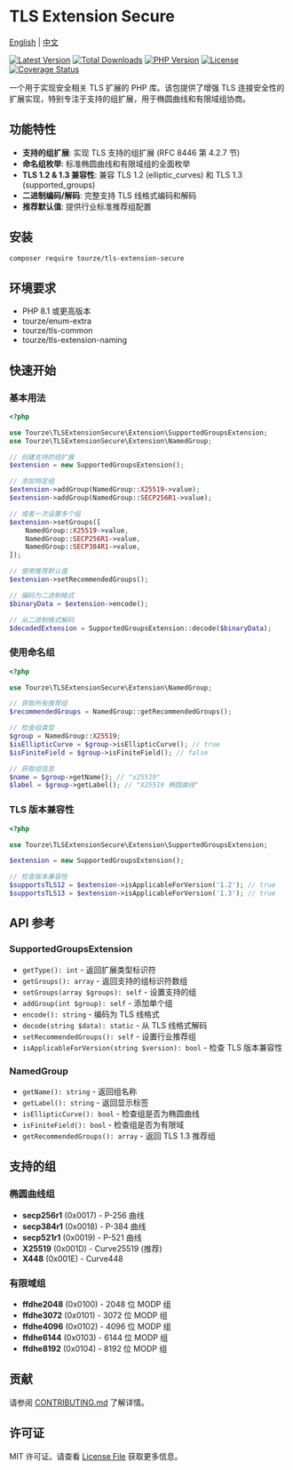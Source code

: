 # TLS Extension Secure

[English](README.md) | [中文](README.zh-CN.md)

[![Latest Version](https://img.shields.io/packagist/v/tourze/tls-extension-secure.svg?style=flat-square)](https://packagist.org/packages/tourze/tls-extension-secure)
[![Total Downloads](https://img.shields.io/packagist/dt/tourze/tls-extension-secure.svg?style=flat-square)](https://packagist.org/packages/tourze/tls-extension-secure)
[![PHP Version](https://img.shields.io/packagist/php-v/tourze/tls-extension-secure.svg?style=flat-square)](https://packagist.org/packages/tourze/tls-extension-secure)
[![License](https://img.shields.io/packagist/l/tourze/tls-extension-secure.svg?style=flat-square)](https://packagist.org/packages/tourze/tls-extension-secure)
[![Coverage Status](https://img.shields.io/codecov/c/github/tourze/php-monorepo.svg?style=flat-square)](https://codecov.io/gh/tourze/php-monorepo)

一个用于实现安全相关 TLS 扩展的 PHP 库。该包提供了增强 TLS 连接安全性的扩展实现，特别专注于支持的组扩展，用于椭圆曲线和有限域组协商。

## 功能特性

- **支持的组扩展**: 实现 TLS 支持的组扩展 (RFC 8446 第 4.2.7 节)
- **命名组枚举**: 标准椭圆曲线和有限域组的全面枚举
- **TLS 1.2 & 1.3 兼容性**: 兼容 TLS 1.2 (elliptic_curves) 和 TLS 1.3 (supported_groups)
- **二进制编码/解码**: 完整支持 TLS 线格式编码和解码
- **推荐默认值**: 提供行业标准推荐组配置

## 安装

```bash
composer require tourze/tls-extension-secure
```

## 环境要求

- PHP 8.1 或更高版本
- tourze/enum-extra
- tourze/tls-common
- tourze/tls-extension-naming

## 快速开始

### 基本用法

```php
<?php

use Tourze\TLSExtensionSecure\Extension\SupportedGroupsExtension;
use Tourze\TLSExtensionSecure\Extension\NamedGroup;

// 创建支持的组扩展
$extension = new SupportedGroupsExtension();

// 添加特定组
$extension->addGroup(NamedGroup::X25519->value);
$extension->addGroup(NamedGroup::SECP256R1->value);

// 或者一次设置多个组
$extension->setGroups([
    NamedGroup::X25519->value,
    NamedGroup::SECP256R1->value,
    NamedGroup::SECP384R1->value,
]);

// 使用推荐默认值
$extension->setRecommendedGroups();

// 编码为二进制格式
$binaryData = $extension->encode();

// 从二进制格式解码
$decodedExtension = SupportedGroupsExtension::decode($binaryData);
```

### 使用命名组

```php
<?php

use Tourze\TLSExtensionSecure\Extension\NamedGroup;

// 获取所有推荐组
$recommendedGroups = NamedGroup::getRecommendedGroups();

// 检查组类型
$group = NamedGroup::X25519;
$isEllipticCurve = $group->isEllipticCurve(); // true
$isFiniteField = $group->isFiniteField(); // false

// 获取组信息
$name = $group->getName(); // "x25519"
$label = $group->getLabel(); // "X25519 椭圆曲线"
```

### TLS 版本兼容性

```php
<?php

use Tourze\TLSExtensionSecure\Extension\SupportedGroupsExtension;

$extension = new SupportedGroupsExtension();

// 检查版本兼容性
$supportsTLS12 = $extension->isApplicableForVersion('1.2'); // true
$supportsTLS13 = $extension->isApplicableForVersion('1.3'); // true
```

## API 参考

### SupportedGroupsExtension

- `getType(): int` - 返回扩展类型标识符
- `getGroups(): array` - 返回支持的组标识符数组
- `setGroups(array $groups): self` - 设置支持的组
- `addGroup(int $group): self` - 添加单个组
- `encode(): string` - 编码为 TLS 线格式
- `decode(string $data): static` - 从 TLS 线格式解码
- `setRecommendedGroups(): self` - 设置行业推荐组
- `isApplicableForVersion(string $version): bool` - 检查 TLS 版本兼容性

### NamedGroup

- `getName(): string` - 返回组名称
- `getLabel(): string` - 返回显示标签
- `isEllipticCurve(): bool` - 检查组是否为椭圆曲线
- `isFiniteField(): bool` - 检查组是否为有限域
- `getRecommendedGroups(): array` - 返回 TLS 1.3 推荐组

## 支持的组

### 椭圆曲线组
- **secp256r1** (0x0017) - P-256 曲线
- **secp384r1** (0x0018) - P-384 曲线
- **secp521r1** (0x0019) - P-521 曲线
- **X25519** (0x001D) - Curve25519 (推荐)
- **X448** (0x001E) - Curve448

### 有限域组
- **ffdhe2048** (0x0100) - 2048 位 MODP 组
- **ffdhe3072** (0x0101) - 3072 位 MODP 组
- **ffdhe4096** (0x0102) - 4096 位 MODP 组
- **ffdhe6144** (0x0103) - 6144 位 MODP 组
- **ffdhe8192** (0x0104) - 8192 位 MODP 组

## 贡献

请参阅 [CONTRIBUTING.md](CONTRIBUTING.md) 了解详情。

## 许可证

MIT 许可证。请查看 [License File](LICENSE) 获取更多信息。
